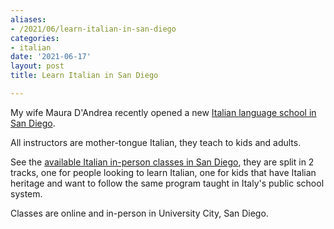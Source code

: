 ```yaml
---
aliases:
- /2021/06/learn-italian-in-san-diego
categories:
- italian
date: '2021-06-17'
layout: post
title: Learn Italian in San Diego

---
```


My wife Maura D'Andrea recently opened a new [Italian language school in San Diego](https://www.italianschoolsd.com/about/).

All instructors are mother-tongue Italian, they teach to kids and adults.

See the [available Italian in-person classes in San Diego](https://www.italianschoolsd.com/classes), they are split in 2 tracks, one for people looking to learn Italian, one for kids that have Italian heritage and want to follow the same program taught in Italy's public school system.

Classes are online and in-person in University City, San Diego.
